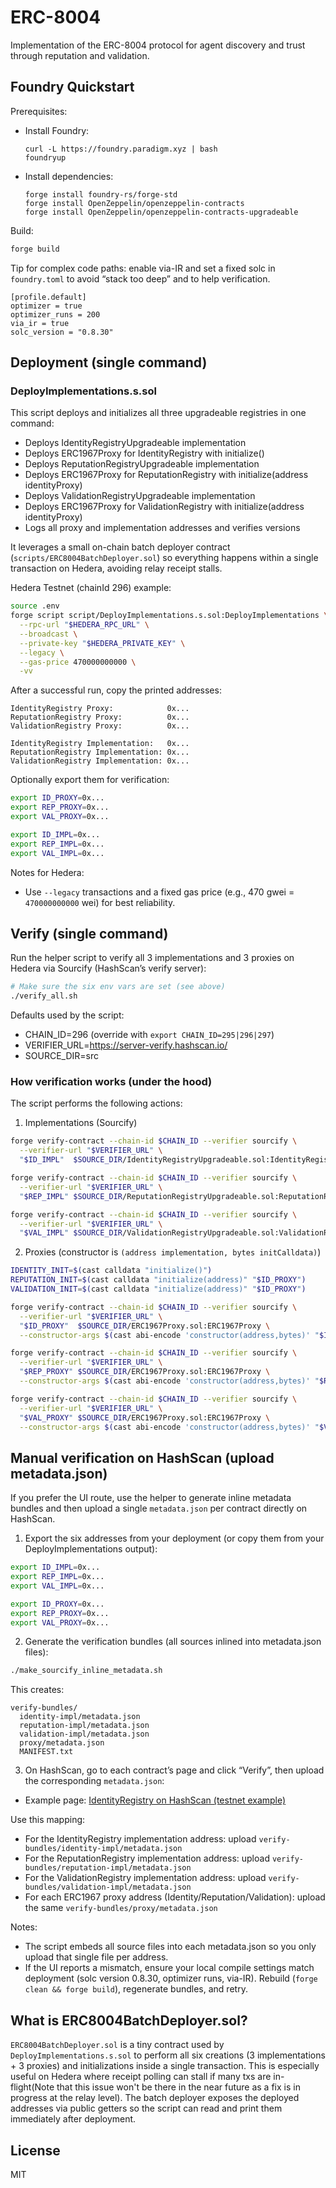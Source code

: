 # ERC-8004

Implementation of the ERC-8004 protocol for agent discovery and trust through reputation and validation.

## Foundry Quickstart

Prerequisites:

- Install Foundry:
  ```
  curl -L https://foundry.paradigm.xyz | bash
  foundryup
  ```
- Install dependencies:
  ```
  forge install foundry-rs/forge-std
  forge install OpenZeppelin/openzeppelin-contracts
  forge install OpenZeppelin/openzeppelin-contracts-upgradeable
  ```

Build:

```bash
forge build
```

Tip for complex code paths: enable via-IR and set a fixed solc in `foundry.toml` to avoid “stack too deep” and to help verification.

```
[profile.default]
optimizer = true
optimizer_runs = 200
via_ir = true
solc_version = "0.8.30"
```

## Deployment (single command)

### DeployImplementations.s.sol

This script deploys and initializes all three upgradeable registries in one command:

- Deploys IdentityRegistryUpgradeable implementation
- Deploys ERC1967Proxy for IdentityRegistry with initialize()
- Deploys ReputationRegistryUpgradeable implementation
- Deploys ERC1967Proxy for ReputationRegistry with initialize(address identityProxy)
- Deploys ValidationRegistryUpgradeable implementation
- Deploys ERC1967Proxy for ValidationRegistry with initialize(address identityProxy)
- Logs all proxy and implementation addresses and verifies versions

It leverages a small on-chain batch deployer contract (`scripts/ERC8004BatchDeployer.sol`) so everything happens within a single transaction on Hedera, avoiding relay receipt stalls.

Hedera Testnet (chainId 296) example:

```bash
source .env
forge script script/DeployImplementations.s.sol:DeployImplementations \
  --rpc-url "$HEDERA_RPC_URL" \
  --broadcast \
  --private-key "$HEDERA_PRIVATE_KEY" \
  --legacy \
  --gas-price 470000000000 \
  -vv
```

After a successful run, copy the printed addresses:

```text
IdentityRegistry Proxy:            0x...
ReputationRegistry Proxy:          0x...
ValidationRegistry Proxy:          0x...

IdentityRegistry Implementation:   0x...
ReputationRegistry Implementation: 0x...
ValidationRegistry Implementation: 0x...
```

Optionally export them for verification:

```bash
export ID_PROXY=0x...
export REP_PROXY=0x...
export VAL_PROXY=0x...

export ID_IMPL=0x...
export REP_IMPL=0x...
export VAL_IMPL=0x...
```

Notes for Hedera:

- Use `--legacy` transactions and a fixed gas price (e.g., 470 gwei = `470000000000` wei) for best reliability.

## Verify (single command)

Run the helper script to verify all 3 implementations and 3 proxies on Hedera via Sourcify (HashScan’s verify server):

```bash
# Make sure the six env vars are set (see above)
./verify_all.sh
```

Defaults used by the script:

- CHAIN_ID=296 (override with `export CHAIN_ID=295|296|297`)
- VERIFIER_URL=https://server-verify.hashscan.io/
- SOURCE_DIR=src

### How verification works (under the hood)

The script performs the following actions:

1. Implementations (Sourcify)

```bash
forge verify-contract --chain-id $CHAIN_ID --verifier sourcify \
  --verifier-url "$VERIFIER_URL" \
  "$ID_IMPL"  $SOURCE_DIR/IdentityRegistryUpgradeable.sol:IdentityRegistryUpgradeable

forge verify-contract --chain-id $CHAIN_ID --verifier sourcify \
  --verifier-url "$VERIFIER_URL" \
  "$REP_IMPL" $SOURCE_DIR/ReputationRegistryUpgradeable.sol:ReputationRegistryUpgradeable

forge verify-contract --chain-id $CHAIN_ID --verifier sourcify \
  --verifier-url "$VERIFIER_URL" \
  "$VAL_IMPL" $SOURCE_DIR/ValidationRegistryUpgradeable.sol:ValidationRegistryUpgradeable
```

2. Proxies (constructor is `(address implementation, bytes initCalldata)`)

```bash
IDENTITY_INIT=$(cast calldata "initialize()")
REPUTATION_INIT=$(cast calldata "initialize(address)" "$ID_PROXY")
VALIDATION_INIT=$(cast calldata "initialize(address)" "$ID_PROXY")

forge verify-contract --chain-id $CHAIN_ID --verifier sourcify \
  --verifier-url "$VERIFIER_URL" \
  "$ID_PROXY"  $SOURCE_DIR/ERC1967Proxy.sol:ERC1967Proxy \
  --constructor-args $(cast abi-encode 'constructor(address,bytes)' "$ID_IMPL"  "$IDENTITY_INIT")

forge verify-contract --chain-id $CHAIN_ID --verifier sourcify \
  --verifier-url "$VERIFIER_URL" \
  "$REP_PROXY" $SOURCE_DIR/ERC1967Proxy.sol:ERC1967Proxy \
  --constructor-args $(cast abi-encode 'constructor(address,bytes)' "$REP_IMPL" "$REPUTATION_INIT")

forge verify-contract --chain-id $CHAIN_ID --verifier sourcify \
  --verifier-url "$VERIFIER_URL" \
  "$VAL_PROXY" $SOURCE_DIR/ERC1967Proxy.sol:ERC1967Proxy \
  --constructor-args $(cast abi-encode 'constructor(address,bytes)' "$VAL_IMPL" "$VALIDATION_INIT")
```

## Manual verification on HashScan (upload metadata.json)

If you prefer the UI route, use the helper to generate inline metadata bundles and then upload a single `metadata.json` per contract directly on HashScan.

1. Export the six addresses from your deployment (or copy them from your DeployImplementations output):

```bash
export ID_IMPL=0x...
export REP_IMPL=0x...
export VAL_IMPL=0x...

export ID_PROXY=0x...
export REP_PROXY=0x...
export VAL_PROXY=0x...
```

2. Generate the verification bundles (all sources inlined into metadata.json files):

```bash
./make_sourcify_inline_metadata.sh
```

This creates:

```
verify-bundles/
  identity-impl/metadata.json
  reputation-impl/metadata.json
  validation-impl/metadata.json
  proxy/metadata.json
  MANIFEST.txt
```

3. On HashScan, go to each contract’s page and click “Verify”, then upload the corresponding `metadata.json`:

- Example page: [IdentityRegistry on HashScan (testnet example)](https://hashscan.io/testnet/contract/0x7c559a9f0d6045a1916f8d957337661de1a16732)

Use this mapping:

- For the IdentityRegistry implementation address: upload `verify-bundles/identity-impl/metadata.json`
- For the ReputationRegistry implementation address: upload `verify-bundles/reputation-impl/metadata.json`
- For the ValidationRegistry implementation address: upload `verify-bundles/validation-impl/metadata.json`
- For each ERC1967 proxy address (Identity/Reputation/Validation): upload the same `verify-bundles/proxy/metadata.json`

Notes:

- The script embeds all source files into each metadata.json so you only upload that single file per address.
- If the UI reports a mismatch, ensure your local compile settings match deployment (solc version 0.8.30, optimizer runs, via-IR). Rebuild (`forge clean && forge build`), regenerate bundles, and retry.

## What is ERC8004BatchDeployer.sol?

`ERC8004BatchDeployer.sol` is a tiny contract used by `DeployImplementations.s.sol` to perform all six creations (3 implementations + 3 proxies) and initializations inside a single transaction. This is especially useful on Hedera where receipt polling can stall if many txs are in-flight(Note that this issue won't be there in the near future as a fix is in progress at the relay level). The batch deployer exposes the deployed addresses via public getters so the script can read and print them immediately after deployment.

## License

MIT
